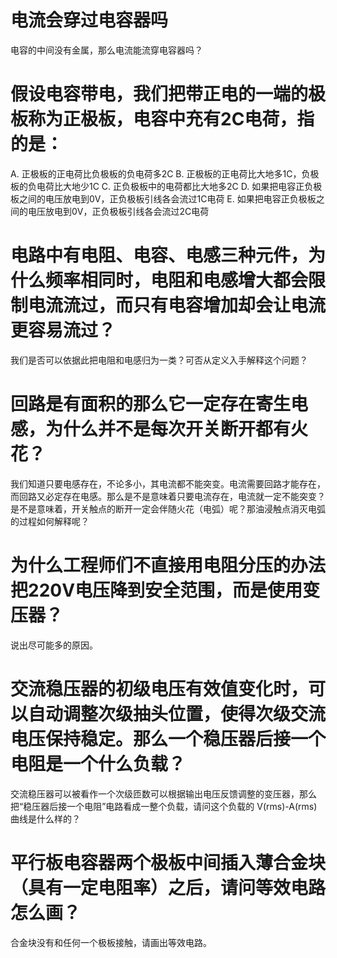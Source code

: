 # 电流会穿过电容器吗
电容的中间没有金属，那么电流能流穿电容器吗？

# 假设电容带电，我们把带正电的一端的极板称为正极板，电容中充有2C电荷，指的是：
A. 正极板的正电荷比负极板的负电荷多2C
B. 正极板的正电荷比大地多1C，负极板的负电荷比大地少1C
C. 正负极板中的电荷都比大地多2C
D. 如果把电容正负极板之间的电压放电到0V，正负极板引线各会流过1C电荷
E. 如果把电容正负极板之间的电压放电到0V，正负极板引线各会流过2C电荷

# 电路中有电阻、电容、电感三种元件，为什么频率相同时，电阻和电感增大都会限制电流流过，而只有电容增加却会让电流更容易流过？
我们是否可以依据此把电阻和电感归为一类？可否从定义入手解释这个问题？

# 回路是有面积的那么它一定存在寄生电感，为什么并不是每次开关断开都有火花？
我们知道只要电感存在，不论多小，其电流都不能突变。电流需要回路才能存在，而回路又必定存在电感。那么是不是意味着只要电流存在，电流就一定不能突变？是不是意味着，开关触点的断开一定会伴随火花（电弧）呢？那油浸触点消灭电弧的过程如何解释呢？

# 为什么工程师们不直接用电阻分压的办法把220V电压降到安全范围，而是使用变压器？
说出尽可能多的原因。

# 交流稳压器的初级电压有效值变化时，可以自动调整次级抽头位置，使得次级交流电压保持稳定。那么一个稳压器后接一个电阻是一个什么负载？
交流稳压器可以被看作一个次级匝数可以根据输出电压反馈调整的变压器，那么把“稳压器后接一个电阻”电路看成一整个负载，请问这个负载的 V(rms)-A(rms) 曲线是什么样的？

# 平行板电容器两个极板中间插入薄合金块（具有一定电阻率）之后，请问等效电路怎么画？
合金块没有和任何一个极板接触，请画出等效电路。





















